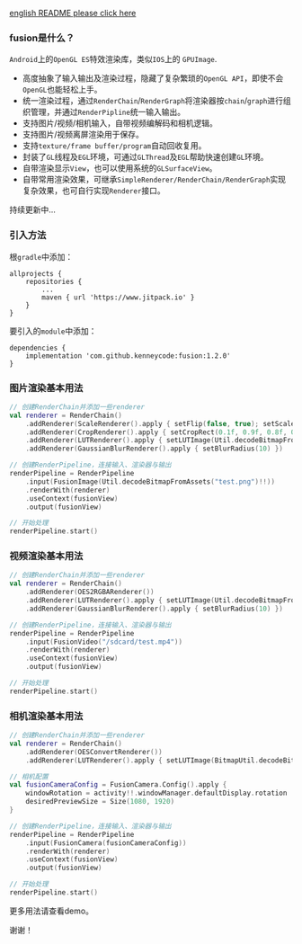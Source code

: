 [english README please click here](./README-en.md)

### fusion是什么？

`Android`上的`OpenGL ES`特效渲染库，类似`IOS`上的 `GPUImage`.

- 高度抽象了输入输出及渲染过程，隐藏了复杂繁琐的`OpenGL API`，即使不会`OpenGL`也能轻松上手。
- 统一渲染过程，通过`RenderChain`/`RenderGraph`将渲染器按`chain`/`graph`进行组织管理，并通过`RenderPipline`统一输入输出。
- 支持图片/视频/相机输入，自带视频编解码和相机逻辑。
- 支持图片/视频离屏渲染用于保存。
- 支持`texture/frame buffer/program`自动回收复用。
- 封装了`GL`线程及`EGL`环境，可通过`GLThread`及`EGL`帮助快速创建`GL`环境。
- 自带渲染显示`View`，也可以使用系统的`GLSurfaceView`。
- 自带常用渲染效果，可继承`SimpleRenderer/RenderChain/RenderGraph`实现复杂效果，也可自行实现`Renderer`接口。

持续更新中...

### 引入方法

根`gradle`中添加：

```
allprojects {
    repositories {
    	...
    	maven { url 'https://www.jitpack.io' }
    }
}
```

要引入的`module`中添加：

```
dependencies {
	implementation 'com.github.kenneycode:fusion:1.2.0'
}
```

### 图片渲染基本用法

```kotlin
// 创建RenderChain并添加一些renderer
val renderer = RenderChain()
	.addRenderer(ScaleRenderer().apply { setFlip(false, true); setScale(0.8f) })
	.addRenderer(CropRenderer().apply { setCropRect(0.1f, 0.9f, 0.8f, 0.2f) })
	.addRenderer(LUTRenderer().apply { setLUTImage(Util.decodeBitmapFromAssets("test_lut.png")!!); setLUTStrength(0.8f) })
	.addRenderer(GaussianBlurRenderer().apply { setBlurRadius(10) })

// 创建RenderPipeline，连接输入、渲染器与输出
renderPipeline = RenderPipeline
	.input(FusionImage(Util.decodeBitmapFromAssets("test.png")!!))
	.renderWith(renderer)
	.useContext(fusionView)
	.output(fusionView)

// 开始处理
renderPipeline.start()
```

### 视频渲染基本用法

```kotlin
// 创建RenderChain并添加一些renderer
val renderer = RenderChain()
	.addRenderer(OES2RGBARenderer())
	.addRenderer(LUTRenderer().apply { setLUTImage(Util.decodeBitmapFromAssets("test_lut.png")!!); setLUTStrength(0.8f) })
	.addRenderer(GaussianBlurRenderer().apply { setBlurRadius(10) })

// 创建RenderPipeline，连接输入、渲染器与输出
renderPipeline = RenderPipeline
    .input(FusionVideo("/sdcard/test.mp4"))
    .renderWith(renderer)
    .useContext(fusionView)
    .output(fusionView)

// 开始处理
renderPipeline.start()
```
### 相机渲染基本用法

```kotlin
// 创建RenderChain并添加一些renderer
val renderer = RenderChain()
	.addRenderer(OESConvertRenderer())
	.addRenderer(LUTRenderer().apply { setLUTImage(BitmapUtil.decodeBitmapFromAssets("test_lut.png")!!); setLUTStrength(0.8f) })

// 相机配置
val fusionCameraConfig = FusionCamera.Config().apply {
    windowRotation = activity!!.windowManager.defaultDisplay.rotation
    desiredPreviewSize = Size(1080, 1920)
}

// 创建RenderPipeline，连接输入、渲染器与输出
renderPipeline = RenderPipeline
    .input(FusionCamera(fusionCameraConfig))
    .renderWith(renderer)
    .useContext(fusionView)
    .output(fusionView)

// 开始处理
renderPipeline.start()
```

更多用法请查看demo。

谢谢！